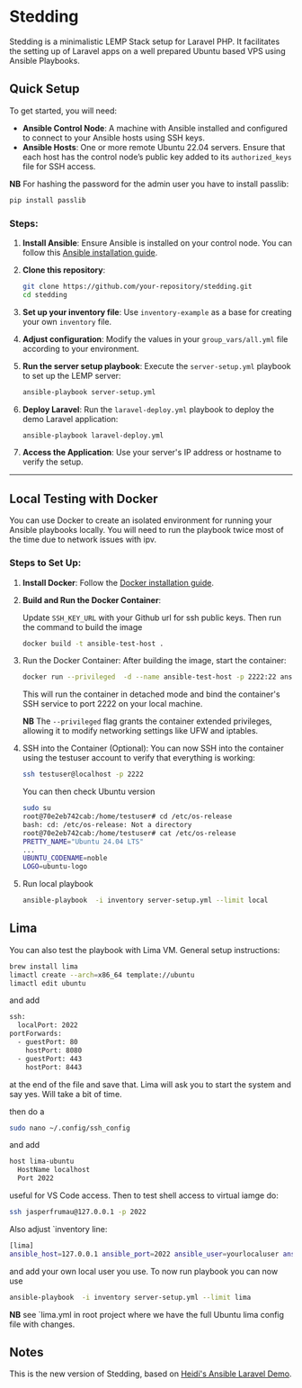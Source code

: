 # Stedding

Stedding is a minimalistic LEMP Stack setup for Laravel PHP. It facilitates the setting up of Laravel apps on a well prepared Ubuntu based VPS using Ansible Playbooks.

## Quick Setup

To get started, you will need:

- **Ansible Control Node**: A machine with Ansible installed and configured to connect to your Ansible hosts using SSH keys.
- **Ansible Hosts**: One or more remote Ubuntu 22.04 servers. Ensure that each host has the control node’s public key added to its `authorized_keys` file for SSH access.

**NB** For hashing the password for the admin user you have to install passlib:

```bash
pip install passlib
```

### Steps:

1. **Install Ansible**: Ensure Ansible is installed on your control node. You can follow this [Ansible installation guide](https://www.digitalocean.com/community/tutorials/how-to-install-and-configure-ansible-on-ubuntu-18-04).

2. **Clone this repository**:

   ```bash
   git clone https://github.com/your-repository/stedding.git
   cd stedding
   ```

3. **Set up your inventory file**: Use `inventory-example` as a base for creating your own `inventory` file.

4. **Adjust configuration**: Modify the values in your `group_vars/all.yml` file according to your environment.

5. **Run the server setup playbook**: Execute the `server-setup.yml` playbook to set up the LEMP server:

   ```bash
   ansible-playbook server-setup.yml
   ```

6. **Deploy Laravel**: Run the `laravel-deploy.yml` playbook to deploy the demo Laravel application:

   ```bash
   ansible-playbook laravel-deploy.yml
   ```

7. **Access the Application**: Use your server's IP address or hostname to verify the setup.

---

## Local Testing with Docker

You can use Docker to create an isolated environment for running your Ansible playbooks locally. You will need to
run the playbook twice most of the time due to network issues with ipv.

### Steps to Set Up:

1. **Install Docker**: Follow the [Docker installation guide](https://docs.docker.com/engine/install/).

2. **Build and Run the Docker Container**:

    Update `SSH_KEY_URL` with your Github url for ssh public keys. Then run the command to build the image
   ```bash
   docker build -t ansible-test-host .
   ```
3. Run the Docker Container: After building the image, start the container:

    ```bash
    docker run --privileged  -d --name ansible-test-host -p 2222:22 ansible-test-host
    ```
   This will run the container in detached mode and bind the container's SSH service to port 2222 on your local machine.
   
   **NB** The `--privileged` flag grants the container extended privileges, allowing it to modify networking settings like UFW and iptables.

4.  SSH into the Container (Optional): 
You can now SSH into the container using the testuser account to verify that everything is working:

    ```bash
    ssh testuser@localhost -p 2222
    ```
    You can then check Ubuntu version
    ```bash
    sudo su
    root@70e2eb742cab:/home/testuser# cd /etc/os-release
    bash: cd: /etc/os-release: Not a directory
    root@70e2eb742cab:/home/testuser# cat /etc/os-release
    PRETTY_NAME="Ubuntu 24.04 LTS"
    ...
    UBUNTU_CODENAME=noble
    LOGO=ubuntu-logo
    ```
5. Run local playbook 
   ```bash
   ansible-playbook  -i inventory server-setup.yml --limit local
   ```
## Lima

You can also test the playbook with Lima VM. General setup instructions:
```bash
brew install lima
limactl create --arch=x86_64 template://ubuntu
limactl edit ubuntu
```
and add
```bash
ssh:
  localPort: 2022
portForwards:
  - guestPort: 80
    hostPort: 8080
  - guestPort: 443
    hostPort: 8443
```
at the end of the file and save that. Lima will ask you to start the system and say yes. Will take a bit of time.

then do a 
```bash
sudo nano ~/.config/ssh_config
```
and add
```bash
host lima-ubuntu
  HostName localhost
  Port 2022
```
useful for VS Code access. Then to test shell access to virtual iamge do:
```bash
ssh jasperfrumau@127.0.0.1 -p 2022
```
Also adjust `inventory line:
```bash
[lima]
ansible_host=127.0.0.1 ansible_port=2022 ansible_user=yourlocaluser ansible_become=yes
```
and add your own local user you use. To now run playbook you can now use 
```bash
ansible-playbook  -i inventory server-setup.yml --limit lima
```

**NB** see `lima.yml in root project where we have the full Ubuntu lima config file with changes.

## Notes

This is the new version of Stedding, based on [Heidi's Ansible Laravel Demo](https://github.com/do-community/ansible-laravel-demo).
